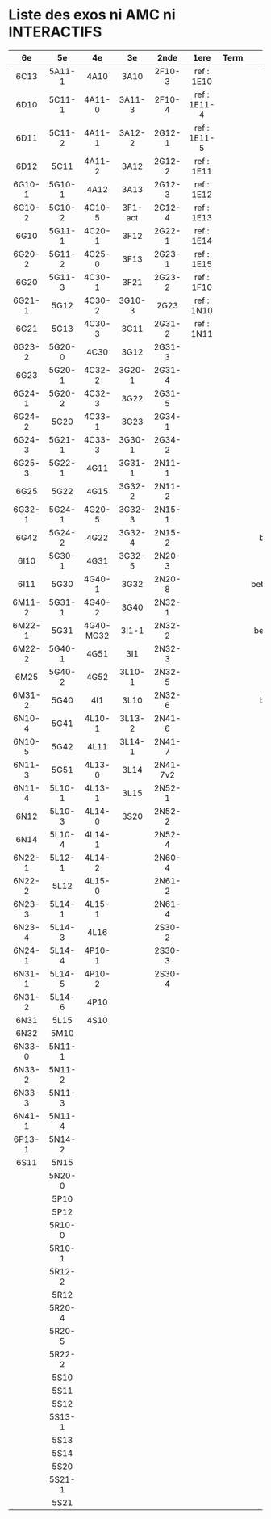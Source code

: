# Liste des exos ni AMC ni INTERACTIFS

|6e|5e|4e|3e|2nde|1ere|Term|Reste|
|:-:|:-:|:-:|:-:|:-:|:-:|:-:|:-:|
|6C13|5A11-1|4A10|3A10|2F10-3|ref : 1E10||beta2F31|
|6D10|5C11-1|4A11-0|3A11-3|2F10-4|ref : 1E11-4||beta2N60-X1|
|6D11|5C11-2|4A11-1|3A12-2|2G12-1|ref : 1E11-5||beta2N60-X2|
|6D12|5C11|4A11-2|3A12|2G12-2|ref : 1E11||beta3F23|
|6G10-1|5G10-1|4A12|3A13|2G12-3|ref : 1E12||beta3G15|
|6G10-2|5G10-2|4C10-5|3F1-act|2G12-4|ref : 1E13||beta3G41|
|6G10|5G11-1|4C20-1|3F12|2G22-1|ref : 1E14||beta3s21|
|6G20-2|5G11-2|4C25-0|3F13|2G23-1|ref : 1E15||beta4C31|
|6G20|5G11-3|4C30-1|3F21|2G23-2|ref : 1F10||beta4G20-3|
|6G21-1|5G12|4C30-2|3G10-3|2G23|ref : 1N10||beta4G20-4|
|6G21|5G13|4C30-3|3G11|2G31-2|ref : 1N11||beta6C33-1|
|6G23-2|5G20-0|4C30|3G12|2G31-3|||beta6test2|
|6G23|5G20-1|4C32-2|3G20-1|2G31-4|||beta6test2021|
|6G24-1|5G20-2|4C32-3|3G22|2G31-5|||betaAsymptotesObliques|
|6G24-2|5G20|4C33-1|3G23|2G34-1|||betaEqCarreDansC|
|6G24-3|5G21-1|4C33-3|3G30-1|2G34-2|||betaEquationsLog|
|6G25-3|5G22-1|4G11|3G31-1|2N11-1|||betaEqValAbs|
|6G25|5G22|4G15|3G32-2|2N11-2|||betaExo3d|
|6G32-1|5G24-1|4G20-5|3G32-3|2N15-1|||betaExoSimpleMatthieu|
|6G42|5G24-2|4G22|3G32-4|2N15-2|||betaModele10_simple_question-reponse|
|6I10|5G30-1|4G31|3G32-5|2N20-3|||betaModele11_parametrable|
|6I11|5G30|4G40-1|3G32|2N20-8|||betaModele20_plusieurs_types_de_questions|
|6M11-2|5G31-1|4G40-2|3G40|2N32-1|||betaModele21_parametrables|
|6M22-1|5G31|4G40-MG32|3I1-1|2N32-2|||betaModele30_constructions_géométriques|
|6M22-2|5G40-1|4G51|3I1|2N32-3|||betaModele31_parametrables|
|6M25|5G40-2|4G52|3L10-1|2N32-5|||betaModele40_tableau_proportionnalite|
|6M31-2|5G40|4I1|3L10|2N32-6|||betaModele41_tableau_signes_variations|
|6N10-4|5G41|4L10-1|3L13-2|2N41-6|||betaProbaAouB|
|6N10-5|5G42|4L11|3L14-1|2N41-7|||betaProbabilites|
|6N11-3|5G51|4L13-0|3L14|2N41-7v2|||betaPuissances|
|6N11-4|5L10-1|4L13-1|3L15|2N52-1|||betarotation3d|
|6N12|5L10-3|4L14-0|3S20|2N52-2|||betaSpline|
|6N14|5L10-4|4L14-1||2N52-4|||betaSys2x2CombLin|
|6N22-1|5L12-1|4L14-2||2N60-4|||betaTracerParabole|
|6N22-2|5L12|4L15-0||2N61-2|||betatrinome|
|6N23-3|5L14-1|4L15-1||2N61-4|||moule_a_exo_mathalea|
|6N23-4|5L14-3|4L16||2S30-2|||moule_a_exo_mathalea2d|
|6N24-1|5L14-4|4P10-1||2S30-3|||c3C10-2|
|6N31-1|5L14-5|4P10-2||2S30-4|||c3N10|
|6N31-2|5L14-6|4P10|||||c3N23|
|6N31|5L15|4S10|||||CM020|
|6N32|5M10||||||CM021|
|6N33-0|5N11-1||||||ExC100|
|6N33-2|5N11-2||||||HPC100|
|6N33-3|5N11-3||||||PEA11-1|
|6N41-1|5N11-4||||||PEA11-2|
|6P13-1|5N14-2||||||PEA11|
|6S11|5N15||||||PEG20|
||5N20-0||||||PEG21|
||5P10||||||PEG22|
||5P12||||||PEG23|
||5R10-0||||||PEG24|
||5R10-1||||||P003|
||5R12-2||||||P004|
||5R12||||||P005|
||5R20-4||||||P006|
||5R20-5||||||P007|
||5R22-2||||||P008|
||5S10||||||P009|
||5S11||||||P010|
||5S12||||||P011|
||5S13-1||||||P012|
||5S13||||||P013|
||5S14||||||P014|
||5S20|||||||
||5S21-1|||||||
||5S21|||||||

